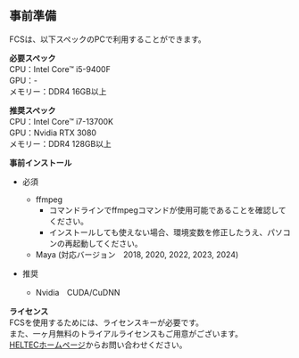 ## 事前準備

FCSは、以下スペックのPCで利用することができます。


**必要スペック**   
CPU：Intel Core™ i5-9400F  
GPU：-   
メモリー：DDR4 16GB以上  

**推奨スペック**  
CPU：Intel Core™ i7-13700K  
GPU：Nvidia RTX 3080  
メモリー：DDR4 128GB以上

**事前インストール**
- 必須  
  - ffmpeg  
    - コマンドラインでffmpegコマンドが使用可能であることを確認してください。
    - インストールしても使えない場合、環境変数を修正したうえ、パソコンの再起動してください。
  - Maya (対応バージョン　2018, 2020, 2022, 2023, 2024)


- 推奨
  - Nvidia　CUDA/CuDNN

**ライセンス**  
FCSを使用するためには、ライセンスキーが必要です。  
また、一ヶ月無料のトライアルライセンスもご用意がございます。  
[HELTECホームページ](https://sensing.heltec.co.jp/contact/)からお問い合わせください。  

